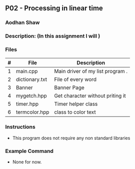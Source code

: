 ## P02 - Processing in linear time
### Aodhan Shaw
### Description: (In this assignment I will )

### Files

|   #   | File     | Description                      |
| :---: | -------- | -------------------------------- |
|   1   | main.cpp | Main driver of my list program . |
|   2   | dictionary.txt | File of every word |
|   3   | Banner | Banner Page |
|   4   | mygetch.hpp | Get character without priting it |
|   5   | timer.hpp | Timer helper class |
|   6   | termcolor.hpp | class to color text |


### Instructions

- This program does not require any non standard libraries

### Example Command

- None for now.
